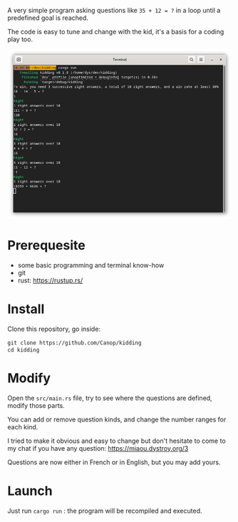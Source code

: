A very simple program asking questions like `35 + 12 = ?` in a loop until a predefined goal is reached.

The code is easy to tune and change with the kid, it's a basis for a coding play too.

![screenshot](screenshot.png)

# Prerequesite

* some basic programming and terminal know-how
* git
* rust: https://rustup.rs/

# Install

Clone this repository, go inside:

```
git clone https://github.com/Canop/kidding
cd kidding
```

# Modify

Open the `src/main.rs` file, try to see where the questions are defined, modify those parts.

You can add or remove question kinds, and change the number ranges for each kind.

I tried to make it obvious and easy to change but don't hesitate to come to my chat if you have any question: https://miaou.dystroy.org/3

Questions are now either in French or in English, but you may add yours.

# Launch

Just run `cargo run` : the program will be recompiled and executed.
